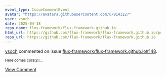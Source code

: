 ```yaml
---
event_type: IssueCommentEvent
avatar: "https://avatars.githubusercontent.com/u/814322?"
user: vsoch
date: 2025-04-18
repo_name: flux-framework/flux-framework.github.io
html_url: https://github.com/flux-framework/flux-framework.github.io/pull/148
repo_url: https://github.com/flux-framework/flux-framework.github.io
---
```


<a href='https://github.com/vsoch' target='_blank'>vsoch</a> commented on issue <a href='https://github.com/flux-framework/flux-framework.github.io/pull/148' target='_blank'>flux-framework/flux-framework.github.io#148</a>.

<small>Here comes coral2!!...</small>

<a href='https://github.com/flux-framework/flux-framework.github.io/pull/148' target='_blank'>View Comment</a>